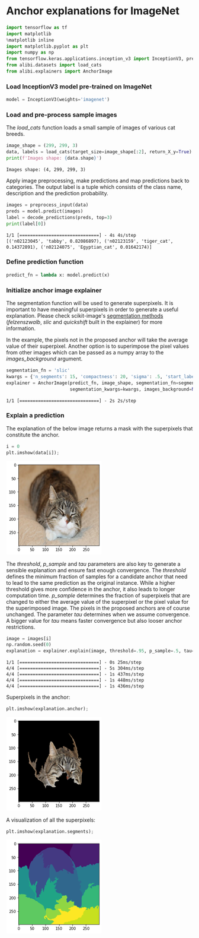 # Anchor explanations for ImageNet

```python
import tensorflow as tf
import matplotlib
%matplotlib inline
import matplotlib.pyplot as plt
import numpy as np
from tensorflow.keras.applications.inception_v3 import InceptionV3, preprocess_input, decode_predictions
from alibi.datasets import load_cats
from alibi.explainers import AnchorImage
```

### Load InceptionV3 model pre-trained on ImageNet

```python
model = InceptionV3(weights='imagenet')
```

### Load and pre-process sample images

The _load\_cats_ function loads a small sample of images of various cat breeds.

```python
image_shape = (299, 299, 3)
data, labels = load_cats(target_size=image_shape[:2], return_X_y=True)
print(f'Images shape: {data.shape}')
```

```
Images shape: (4, 299, 299, 3)
```

Apply image preprocessing, make predictions and map predictions back to categories. The output label is a tuple which consists of the class name, description and the prediction probability.

```python
images = preprocess_input(data)
preds = model.predict(images)
label = decode_predictions(preds, top=3)
print(label[0])
```

```
1/1 [==============================] - 4s 4s/step
[('n02123045', 'tabby', 0.82086897), ('n02123159', 'tiger_cat', 0.14372891), ('n02124075', 'Egyptian_cat', 0.01642174)]
```

### Define prediction function

```python
predict_fn = lambda x: model.predict(x)
```

### Initialize anchor image explainer

The segmentation function will be used to generate superpixels. It is important to have meaningful superpixels in order to generate a useful explanation. Please check scikit-image's [segmentation methods](http://scikit-image.org/docs/dev/api/skimage.segmentation.html) (_felzenszwalb_, _slic_ and _quickshift_ built in the explainer) for more information.

In the example, the pixels not in the proposed anchor will take the average value of their superpixel. Another option is to superimpose the pixel values from other images which can be passed as a numpy array to the _images\_background_ argument.

```python
segmentation_fn = 'slic'
kwargs = {'n_segments': 15, 'compactness': 20, 'sigma': .5, 'start_label': 0}
explainer = AnchorImage(predict_fn, image_shape, segmentation_fn=segmentation_fn, 
                        segmentation_kwargs=kwargs, images_background=None)
```

```
1/1 [==============================] - 2s 2s/step
```

### Explain a prediction

The explanation of the below image returns a mask with the superpixels that constitute the anchor.

```python
i = 0
plt.imshow(data[i]);
```

![png](../../.gitbook/assets/anchor_image_imagenet_14_0.png)

The _threshold_, _p\_sample_ and _tau_ parameters are also key to generate a sensible explanation and ensure fast enough convergence. The _threshold_ defines the minimum fraction of samples for a candidate anchor that need to lead to the same prediction as the original instance. While a higher threshold gives more confidence in the anchor, it also leads to longer computation time. _p\_sample_ determines the fraction of superpixels that are changed to either the average value of the superpixel or the pixel value for the superimposed image. The pixels in the proposed anchors are of course unchanged. The parameter _tau_ determines when we assume convergence. A bigger value for _tau_ means faster convergence but also looser anchor restrictions.

```python
image = images[i]
np.random.seed(0)
explanation = explainer.explain(image, threshold=.95, p_sample=.5, tau=0.25)
```

```
1/1 [==============================] - 0s 25ms/step
4/4 [==============================] - 5s 304ms/step
4/4 [==============================] - 1s 437ms/step
4/4 [==============================] - 1s 448ms/step
4/4 [==============================] - 1s 436ms/step
```

Superpixels in the anchor:

```python
plt.imshow(explanation.anchor);
```

![png](../../.gitbook/assets/anchor_image_imagenet_18_0.png)

A visualization of all the superpixels:

```python
plt.imshow(explanation.segments);
```

![png](../../.gitbook/assets/anchor_image_imagenet_20_0.png)
